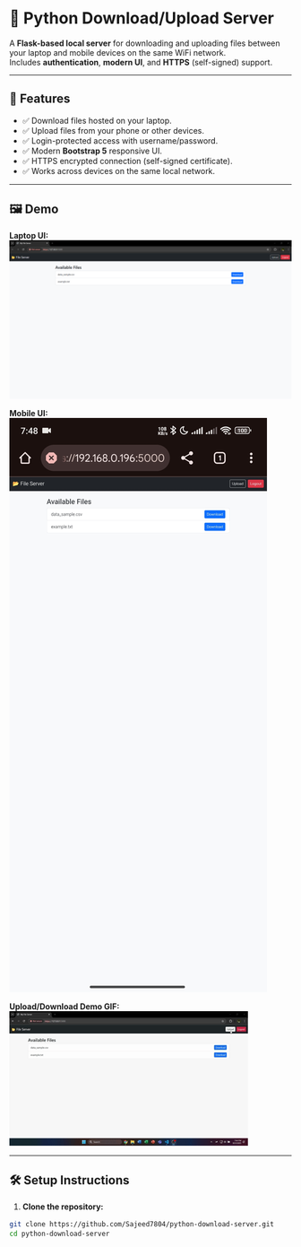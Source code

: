 # 📂 Python Download/Upload Server

A **Flask-based local server** for downloading and uploading files between your laptop and mobile devices on the same WiFi network.  
Includes **authentication**, **modern UI**, and **HTTPS** (self-signed) support.

---

## 🔹 Features

- ✅ Download files hosted on your laptop.
- ✅ Upload files from your phone or other devices.
- ✅ Login-protected access with username/password.
- ✅ Modern **Bootstrap 5** responsive UI.
- ✅ HTTPS encrypted connection (self-signed certificate).
- ✅ Works across devices on the same local network.

---

## 🖼 Demo

**Laptop UI:**  
![Laptop Screenshot](screenshots/laptop.png)

**Mobile UI:**  
![Mobile Screenshot](screenshots/mobile.jpg)

**Upload/Download Demo GIF:**  
![Demo GIF](screenshots/demo.gif)



---

## 🛠 Setup Instructions

1. **Clone the repository:**
```bash
git clone https://github.com/Sajeed7804/python-download-server.git
cd python-download-server
